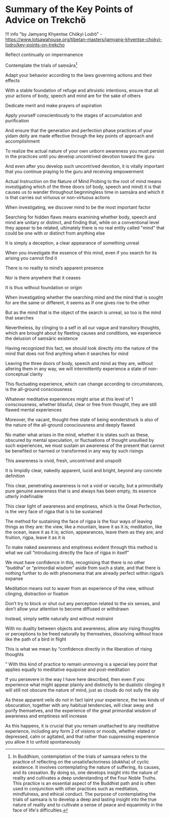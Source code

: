 # Summary of the Key Points of Advice on Trekchö

!!! info "by Jamyang Khyentse Chökyi Lodrö"
    - <https://www.lotsawahouse.org/tibetan-masters/jamyang-khyentse-chokyi-lodro/key-points-on-trekcho>

Reflect continually on impermanence

Contemplate the trials of saṃsāra[^1]

Adapt your behavior according to the laws governing actions and their effects

With a stable foundation of refuge and altruistic intentions, ensure that all your actions of body, speech and mind are for the sake of others

Dedicate merit and make prayers of aspiration

Apply yourself conscientiously to the stages of accumulation and purification

And ensure that the generation and perfection phase practices of your yidam deity are made effective through the key points of approach and accomplishment

To realize the actual nature of your own unborn awareness you must persist in the practices until you develop uncontrived devotion toward the guru

And even after you develop such uncontrived devotion, it is vitally important that you continue praying to the guru and receiving empowerment

Actual Instruction on the Nature of Mind Probing to the root of mind means investigating which of the three doors (of body, speech and mind) it is that causes us to wander throughout beginningless time in saṃsāra and which it is that carries out virtuous or non-virtuous actions

When investigating, we discover mind to be the most important factor

Searching for hidden flaws means examining whether body, speech and mind are unitary or distinct, and finding that, while on a conventional level they appear to be related, ultimately there is no real entity called "mind" that could be one with or distinct from anything else

It is simply a deception, a clear appearance of something unreal

When you investigate the essence of this mind, even if you search for its arising you cannot find it

There is no reality to mind’s apparent presence

Nor is there anywhere that it ceases

It is thus without foundation or origin

When investigating whether the searching mind and the mind that is sought for are the same or different, it seems as if one gives rise to the other

But as the mind that is the object of the search is unreal, so too is the mind that searches

Nevertheless, by clinging to a self in all our vague and transitory thoughts, which are brought about by fleeting causes and conditions, we experience the delusion of saṃsāric existence

Having recognized this fact, we should look directly into the nature of the mind that does not find anything when it searches for mind

Leaving the three doors of body, speech and mind as they are, without altering them in any way, we will intermittently experience a state of non-conceptual clarity

This fluctuating experience, which can change according to circumstances, is the all-ground consciousness

Whatever meditative experiences might arise at this level of 1 consciousness, whether blissful, clear or free from thought, they are still flawed mental experiences

Moreover, the vacant, thought-free state of being wonderstruck is also of the nature of the all-ground consciousness and deeply flawed

No matter what arises in the mind, whether it is states such as these, obscured by mental speculation, or fluctuations of thought unsullied by such experiences, we must sustain an awareness of the present that cannot be benefited or harmed or transformed in any way by such risings

This awareness is vivid, fresh, uncontrived and unspoilt

It is limpidly clear, nakedly apparent, lucid and bright, beyond any concrete definition

This clear, penetrating awareness is not a void or vacuity, but a primordially pure genuine awareness that is and always has been empty, its essence utterly indefinable

This clear light of awareness and emptiness, which is the Great Perfection, is the very face of rigpa that is to be sustained

The method for sustaining the face of rigpa is the four ways of leaving things as they are: the view, like a mountain, leave it as it is; meditation, like the ocean, leave it as it is; action, appearances, leave them as they are; and fruition, rigpa, leave it as it is

To make naked awareness and emptiness evident through this method is what we call “introducing directly the face of rigpa in itself”

We must have confidence in this, recognising that there is no other “buddha” or “primordial wisdom” aside from such a state, and that there is nothing further to do with phenomena that are already perfect within rigpa’s expanse

Meditation means not to waver from an experience of the view, without clinging, distraction or fixation

Don’t try to block or shut out any perception related to the six senses, and don’t allow your attention to become diffused or withdrawn

Instead, simply settle naturally and without restraint

With no duality between objects and awareness, allow any rising thoughts or perceptions to be freed naturally by themselves, dissolving without trace like the path of a bird in flight

This is what we mean by “confidence directly in the liberation of rising thoughts

” With this kind of practice to remain unmoving is a special key point that applies equally to meditative equipoise and post-meditation

If you persevere in the way I have here described, then even if you experience what might appear plainly and distinctly to be dualistic clinging it will still not obscure the nature of mind, just as clouds do not sully the sky

As these apparent veils do not in fact taint your experience, the two kinds of obscuration, together with any habitual tendencies, will clear away and purify themselves, and the experience of the great primordial wisdom of awareness and emptiness will increase

As this happens, it is crucial that you remain unattached to any meditative experience, including any form 2 of visions or moods, whether elated or depressed, calm or agitated, and that rather than suppressing experience you allow it to unfold spontaneously

[^1]: In Buddhism, contemplation of the trials of samsara refers to the practice of reflecting on the unsatisfactoriness (dukkha) of cyclic existence. It involves contemplating the nature of suffering, its causes, and its cessation. By doing so, one develops insight into the nature of reality and cultivates a deep understanding of the Four Noble Truths. This practice is an essential aspect of the Buddhist path and is often used in conjunction with other practices such as meditation, mindfulness, and ethical conduct. The purpose of contemplating the trials of samsara is to develop a deep and lasting insight into the true nature of reality and to cultivate a sense of peace and equanimity in the face of life's difficulties.

